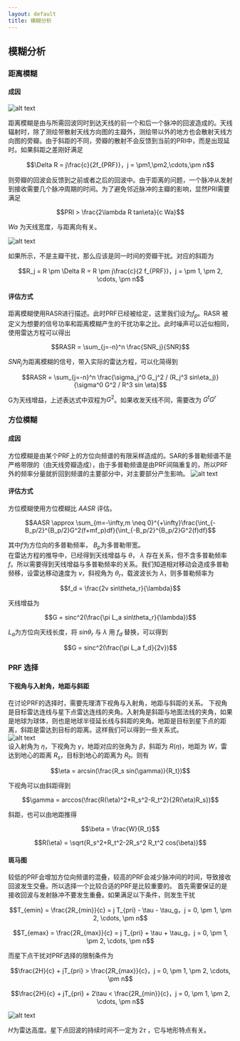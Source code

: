 ```yaml
---
layout: default
title: 模糊分析
---
```


<head>
    <script src="https://cdn.mathjax.org/mathjax/latest/MathJax.js?config=TeX-AMS-MML_HTMLorMML" type="text/javascript"></script>
    <script type="text/x-mathjax-config">
        MathJax.Hub.Config({
            tex2jax: {
            skipTags: ['script', 'noscript', 'style', 'textarea', 'pre'],
            inlineMath: [['$','$']]
            }
        });
    </script>
</head>


## 模糊分析

### 距离模糊

#### 成因
![alt text](./figure/3.png)  

距离模糊是由与所需回波同时到达天线的前一个和后一个脉冲的回波造成的。天线辐射时，除了测绘带散射天线方向图的主瓣外，测绘带以外的地方也会散射天线方向图的旁瓣。由于斜距的不同，旁瓣的散射不会反馈到当前的PRI中，而是出现延时。如果斜距之差刚好满足  

$$\Delta R = j\frac{c}{2f_{PRF}}，j = \pm1,\pm2,\cdots,\pm n$$

则旁瓣的回波会反馈到之前或者之后的回波中。由于距离的问题，一个脉冲从发射到接收需要几个脉冲周期的时间。为了避免邻近脉冲的主瓣的影响，显然PRI需要满足  

 $$PRI > \frac{2\lambda R tan\eta}{c Wa}$$ 

 $Wa$ 为天线宽度，与距离向有关。

![alt text](./figure/4.png)  

如果所示，不是主瓣干扰，那么应该是同一时间的旁瓣干扰。对应的斜距为

$$R_j = R \pm \Delta R = R \pm j\frac{c}{2 f_{PRF}}，j = \pm 1, \pm 2, \cdots, \pm n$$


#### 评估方式

距离模糊使用RASR进行描述。此时PRF已经被给定，这里我们设为$f_p$。RASR 被定义为想要的信号功率和距离模糊产生的干扰功率之比。此时噪声可以近似相同，使用雷达方程可以得出

$$RASR = \sum_{j=-n}^n \frac{SNR_j}{SNR}$$

$SNR_j$为距离模糊的信号，带入实际的雷达方程，可以化简得到

$$RASR = \sum_{j=-n}^n \frac{\sigma_j^0 G_j^2 / (R_j^3 sin\eta_j)}{\sigma^0 G^2 / R^3 sin \eta}$$

G为天线增益，上述表达式中双程为$G^2$。如果收发天线不同，需要改为 $G^tG^r$ 

### 方位模糊     

#### 成因
方位模糊是由某个PRF上的方位向频谱的有限采样造成的。SAR的多普勒频谱不是严格带限的（由天线旁瓣造成），由于多普勒频谱是由PRF间隔重复的，所以PRF外的频率分量就折回到频谱的主要部分中，对主要部分产生影响。
![alt text](./figure/5.png)  

#### 评估方式
方位模糊使用方位模糊比 $AASR$ 评估。

$$AASR \approx \sum_{m=-\infty,m \neq 0}^{+\infty}\frac{\int_{-B_p/2}^{B_p/2}G^2(f+mf_p)df}{\int_{-B_p/2}^{B_p/2}G^2(f)df}$$

其中$f$为方位向的多普勒频率， $B_p$为多普勒带宽。  
在雷达方程的推导中，已经得到天线增益与 $\theta$， $\lambda$ 存在关系，但不含多普勒频率 $f$。所以需要得到天线增益与多普勒频率的关系。我们知道相对移动会造成多普勒频移，设雷达移动速度为 $v$，斜视角为 $\theta_r$，载波波长为 $\lambda$，则多普勒频率为

$$f_d = \frac{2v sin\theta_r}{\lambda}$$

天线增益为

$$G = sinc^2(\frac{\pi L_a sin\theta_r}{\lambda})$$

$L_a$为方位向天线长度，将 $sin\theta_r$ 与 $\lambda$ 用 $f_d$ 替换，可以得到

$$G = sinc^2(\frac{\pi L_a f_d}{2v})$$

### PRF 选择
 
#### 下视角与入射角，地距与斜距
在讨论PRF的选择时，需要先理清下视角与入射角，地距与斜距的关系。
下视角是目标雷达连线与星下点雷达连线的夹角。入射角是斜距与地面法线的夹角，如果是地球为球体，则也是地球半径延长线与斜距的夹角。地距是目标到星下点的距离，斜距是雷达到目标的距离。这样我们可以得到一些关系式。  
![alt text](./figure/6.png)   
设入射角为 $\eta$，下视角为 $\gamma$，地距对应的张角为 $\beta$，斜距为 $R(\eta)$，地距为 $W$，雷达到地心的距离 $R_s$，目标到地心的距离为 $R_t$。则有

$$\eta = arcsin(\frac{R_s sin(\gamma)}{R_t})$$

下视角可以由斜距得到

$$\gamma = arccos(\frac{R(\eta)^2+R_s^2-R_t^2}{2R(\eta)R_s})$$

斜距，也可以由地距推得

$$\beta = \frac{W}{R_t}$$

$$R(\eta) = \sqrt{R_s^2+R_t^2-2R_s^2 R_t^2 cos(\beta)}$$

#### 斑马图
较低的PRF会增加方位向频谱的混叠，较高的PRF会减少脉冲间的时间，导致接收回波发生交叠。所以选择一个比较合适的PRF是比较重要的。
首先需要保证的是接收回波与发射脉冲不要发生重叠。如果满足以下条件，则发生干扰

$$T_{emin} = \frac{2R_{min}}{c} = j T_{pri} - \tau - \tau_g，j = 0, \pm 1, \pm 2, \cdots, \pm n$$

$$T_{emax} = \frac{2R_{max}}{c} = j T_{pri} + \tau + \tau_g，j = 0, \pm 1, \pm 2, \cdots, \pm n$$

而星下点干扰对PRF选择的限制条件为

$$\frac{2H}{c} + jT_{pri} > \frac{2R_{max}}{c}，j = 0, \pm 1, \pm 2, \cdots, \pm n$$

$$\frac{2H}{c} + jT_{pri} + 2\tau < \frac{2R_{min}}{c}，j = 0, \pm 1, \pm 2, \cdots, \pm n$$

![alt text](./figure/7.png)  

$H$为雷达高度。星下点回波的持续时间不一定为 $2 \tau$ ，它与地形特点有关。
